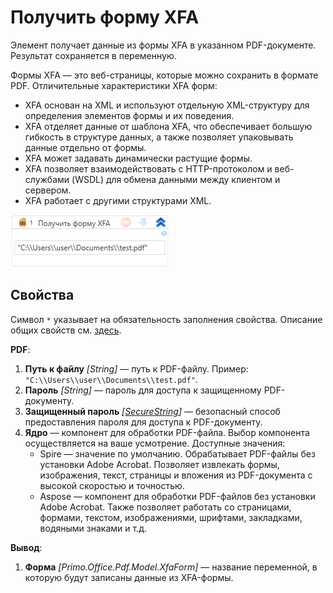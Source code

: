 # Получить форму XFA

Элемент получает данные из формы XFA в указанном PDF-документе. Результат сохраняется в переменную.

Формы XFA — это веб-страницы, которые можно сохранить в формате PDF. Отличительные характеристики XFA форм:
* XFA основан на XML и используют отдельную XML-структуру для определения элементов формы и их поведения.
* XFA отделяет данные от шаблона XFA, что обеспечивает большую гибкость в структуре данных, а также позволяет упаковывать данные отдельно от формы.
* XFA может задавать динамически растущие формы.
* XFA позволяет взаимодействовать с HTTP-протоколом и веб-службами (WSDL) для обмена данными между клиентом и сервером.
* XFA работает с другими структурами XML.

![](<../../../.gitbook/assets1/windows_items/PdfElementsWFGetXfaForm.png>)

## Свойства
Символ `*` указывает на обязательность заполнения свойства. Описание общих свойств см. [здесь](https://docs.primo-rpa.ru/primo-rpa/primo-studio/process/elements#svoistva-elementa).

**PDF**:

1. **Путь к файлу** *[String]* — путь к PDF-файлу. Пример: `"C:\\Users\\user\\Documents\\test.pdf"`.
1. **Пароль** *[String]* — пароль для доступа к защищенному PDF-документу.
1. **Защищенный пароль** *[[SecureString](https://learn.microsoft.com/ru-ru/dotnet/api/system.security.securestring?view=net-5.0)]* — безопасный способ предоставления пароля для доступа к PDF-документу.
1. **Ядро** — компонент для обработки PDF-файла. Выбор компонента осуществляется на ваше усмотрение. Доступные значения:
   * Spire — значение по умолчанию. Обрабатывает PDF-файлы без установки Adobe Acrobat. Позволяет извлекать формы, изображения, текст, страницы и вложения из PDF-документа с высокой скоростью и точностью.
   * Aspose — компонент для обработки PDF-файлов без установки Adobe Acrobat. Также позволяет работать со страницами, формами, текстом, изображениями, шрифтами, закладками, водяными знаками и т.д. 

**Вывод**:

1. **Форма** *[Primo.Office.Pdf.Model.XfaForm]* — название переменной, в которую будут записаны данные из XFA-формы.
   


